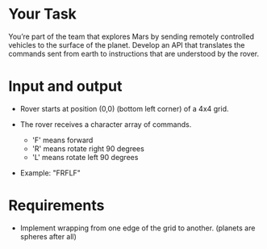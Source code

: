 # Your Task

You’re part of the team that explores Mars by sending remotely controlled vehicles to the surface of the planet. Develop an API that translates the commands sent from earth to instructions that are understood by the rover.

# Input and output

* Rover starts at position (0,0) (bottom left corner) of a 4x4 grid.

* The rover receives a character array of commands.
    * 'F' means forward
    * 'R' means rotate right 90 degrees
    * 'L' means rotate left 90 degrees
    
* Example: "FRFLF"

# Requirements

* Implement wrapping from one edge of the grid to another. (planets are spheres after all)
